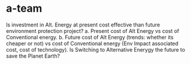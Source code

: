 # a-team
Is investment in Alt. Energy at present cost effective than future environment protection project?
    a. Present cost of Alt Energy vs cost of Conventional energy.
    b. Future cost of Alt Energy (trends: whether its cheaper or not) vs cost of Conventional energy (Env Impact associated cost, cost of technology).
Is Switching to Alternative Enerygy the future to save the Planet Earth?
